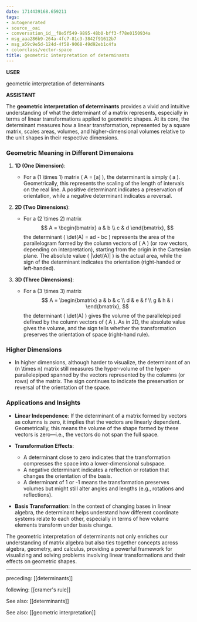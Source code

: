 ```yaml
---
date: 1714439168.659211
tags:
- autogenerated
- source__oai
- conversation_id__f8e5f549-9895-48b0-bff3-f78e0150934a
- msg_aaa286b9-264a-4fc7-81c3-3842f91612b7
- msg_a59c9e5d-124d-4f58-9068-49d92eb1c4fa
- colorclass/vector-space
title: geometric interpretation of determinants
---
```


**USER**

geometric interpretation of determinants


**ASSISTANT**

The **geometric interpretation of determinants** provides a vivid and intuitive understanding of what the determinant of a matrix represents, especially in terms of linear transformations applied to geometric shapes. At its core, the determinant measures how a linear transformation, represented by a square matrix, scales areas, volumes, and higher-dimensional volumes relative to the unit shapes in their respective dimensions.

### Geometric Meaning in Different Dimensions

1. **1D (One Dimension)**:
   - For a \(1 \times 1\) matrix \( A = [a] \), the determinant is simply \( a \). Geometrically, this represents the scaling of the length of intervals on the real line. A positive determinant indicates a preservation of orientation, while a negative determinant indicates a reversal.

2. **2D (Two Dimensions)**:
   - For a \(2 \times 2\) matrix
     $$
     A = \begin{bmatrix} a & b \\ c & d \end{bmatrix},
     $$
     the determinant \( \det(A) = ad - bc \) represents the area of the parallelogram formed by the column vectors of \( A \) (or row vectors, depending on interpretation), starting from the origin in the Cartesian plane. The absolute value \( |\det(A)| \) is the actual area, while the sign of the determinant indicates the orientation (right-handed or left-handed).

3. **3D (Three Dimensions)**:
   - For a \(3 \times 3\) matrix
     $$
     A = \begin{bmatrix} a & b & c \\ d & e & f \\ g & h & i \end{bmatrix},
     $$
     the determinant \( \det(A) \) gives the volume of the parallelepiped defined by the column vectors of \( A \). As in 2D, the absolute value gives the volume, and the sign tells whether the transformation preserves the orientation of space (right-hand rule).

### Higher Dimensions

- In higher dimensions, although harder to visualize, the determinant of an \(n \times n\) matrix still measures the hyper-volume of the hyper-parallelepiped spanned by the vectors represented by the columns (or rows) of the matrix. The sign continues to indicate the preservation or reversal of the orientation of the space.

### Applications and Insights

- **Linear Independence**: If the determinant of a matrix formed by vectors as columns is zero, it implies that the vectors are linearly dependent. Geometrically, this means the volume of the shape formed by these vectors is zero—i.e., the vectors do not span the full space.

- **Transformation Effects**:
  - A determinant close to zero indicates that the transformation compresses the space into a lower-dimensional subspace.
  - A negative determinant indicates a reflection or rotation that changes the orientation of the basis.
  - A determinant of 1 or -1 means the transformation preserves volumes but might still alter angles and lengths (e.g., rotations and reflections).

- **Basis Transformation**: In the context of changing bases in linear algebra, the determinant helps understand how different coordinate systems relate to each other, especially in terms of how volume elements transform under basis change.

The geometric interpretation of determinants not only enriches our understanding of matrix algebra but also ties together concepts across algebra, geometry, and calculus, providing a powerful framework for visualizing and solving problems involving linear transformations and their effects on geometric shapes.


---

preceding: [[determinants]]  


following: [[cramer's rule]]

See also: [[determinants]]


See also: [[geometric interpretation]]